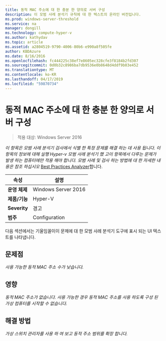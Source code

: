 ```yaml
---
title: 동적 MAC 주소에 대 한 충분 한 양의로 서버 구성
description: 이 모범 사례 분석기 규칙에 대 한 텍스트의 온라인 버전입니다.
ms.prod: windows-server-threshold
ms.service: na
manager: dongill
ms.technology: compute-hyper-v
ms.author: kathydav
ms.topic: article
ms.assetid: a2804519-9790-4006-80b6-e990a8f505fe
author: KBDAzure
ms.date: 8/16/2016
ms.openlocfilehash: fc444225c38ef7e8605ec328cfe3f8184b2fd307
ms.sourcegitcommit: 0d0b32c8986ba7db9536e0b8648d4ddf9b03e452
ms.translationtype: MT
ms.contentlocale: ko-KR
ms.lasthandoff: 04/17/2019
ms.locfileid: "59870734"
---
```

# <a name="configure-the-server-with-a-sufficient-amount-of-dynamic-mac-addresses"></a>동적 MAC 주소에 대 한 충분 한 양의로 서버 구성

>적용 대상: Windows Server 2016

*이 항목은 모범 사례 분석기 검사에서 식별 한 특정 문제를 해결 하는 데 사용 됩니다. 이 항목의 정보에 대해 실행 Hyper-v 모범 사례 분석기 했 고이 항목에서 다루는 문제가 발생 하는 컴퓨터에만 적용 해야 합니다. 모범 사례 및 검사 하는 방법에 대 한 자세한 내용은 참조 하십시오* [Best Practices Analyzer](https://go.microsoft.com/fwlink/?LinkId=122786)합니다.  
  
|속성|설명|  
|-|-|  
|**운영 체제**|Windows Server 2016|  
|**제품/기능**|Hyper-V|  
|**Severity**|경고|  
|**범주**|Configuration|  
  
다음 섹션에서는 기울임꼴이이 문제에 대 한 모범 사례 분석기 도구에 표시 되는 UI 텍스트를 나타냅니다.  
  
## <a name="issue"></a>문제점  
  
*사용 가능한 동적 MAC 주소 수가 낮습니다.*  
  
## <a name="impact"></a>영향  
  
*동적 MAC 주소가 없습니다. 사용 가능한 경우 동적 MAC 주소를 사용 하도록 구성 된 가상 컴퓨터를 시작할 수 없습니다.*  
  
## <a name="resolution"></a>해결 방법  
  
*가상 스위치 관리자를 사용 하 여 보고 동적 주소 범위를 확장 합니다.*  
  



